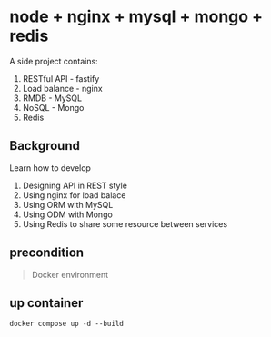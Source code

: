 # node + nginx + mysql + mongo + redis

A side project contains:

1. RESTful API - fastify
2. Load balance - nginx 
3. RMDB  - MySQL
4. NoSQL - Mongo
5. Redis


## Background 

Learn how to develop

1. Designing API in REST style
2. Using nginx for load balace
3. Using ORM with MySQL
4. Using ODM with Mongo
5. Using Redis to share some resource between services

## precondition

> Docker environment

## up container 

```
docker compose up -d --build
```